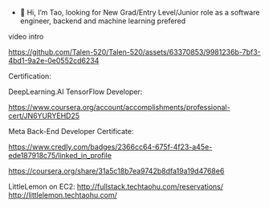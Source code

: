 - 👋 Hi, I’m Tao, looking for New Grad/Entry Level/Junior role as a software engineer, backend and machine learning prefered 

<!---
Talen-520/Talen-520 is a ✨ special ✨ repository because its `README.md` (this file) appears on your GitHub profile.
You can click the Preview link to take a look at your changes.
--->

video intro

https://github.com/Talen-520/Talen-520/assets/63370853/9981236b-7bf3-4bd1-9a2e-0e0552cd6234



Certification:

DeepLearning.AI TensorFlow Developer:

https://www.coursera.org/account/accomplishments/professional-cert/JN6YURYEHD25


Meta Back-End Developer Certificate:

https://www.credly.com/badges/2366cc64-675f-4f23-a45e-ede187918c75/linked_in_profile

https://coursera.org/share/31a5c18b7ea9742b8dfa19a19d4768e6


LittleLemon on EC2:
http://fullstack.techtaohu.com/reservations/
http://littlelemon.techtaohu.com/
